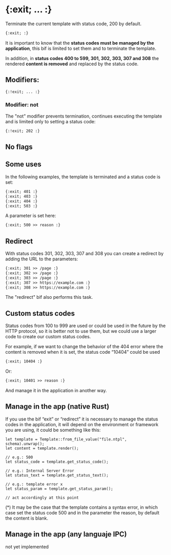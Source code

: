 {:exit; ... :}
==============

Terminate the current template with status code, 200 by default.

```html
{:exit; :}
```

It is important to know that the **status codes must be managed by the application**, this bif is limited to set them and to terminate the template.

In addition, in **status codes 400 to 599, 301, 302, 303, 307 and 308** the rendered **content is removed** and replaced by the status code.

Modifiers:
----------

```html
{:!exit; ... :}
```

### Modifier: not

The "not" modifier prevents termination, continues executing the template and is limited only to setting a status code:

```html
{:!exit; 202 :}
```

No flags
--------

Some uses
---------

In the following examples, the template is terminated and a status code is set:

```html
{:exit; 401 :}
{:exit; 403 :}
{:exit; 404 :}
{:exit; 503 :}
```

A parameter is set here:

```html
{:exit; 500 >> reason :}
```

Redirect
--------

With status codes 301, 302, 303, 307 and 308 you can create a redirect by adding the URL to the parameters:

```html
{:exit; 301 >> /page :}
{:exit; 302 >> /page :}
{:exit; 303 >> /page :}
{:exit; 307 >> https://example.com :}
{:exit; 308 >> https://example.com :}
```

The "redirect" bif also performs this task.

Custom status codes
-------------------

Status codes from 100 to 999 are used or could be used in the future by the HTTP protocol, so it is better not to use them, but we could use a larger code to create our custom status codes.

For example, if we want to change the behavior of the 404 error where the content is removed when it is set, the status code “10404” could be used

```html
{:exit; 10404 :}
```

Or:

```html
{:exit; 10401 >> reason :}
```

And manage it in the application in another way.

Manage in the app (native Rust)
-------------------------------

If you use the bif “exit” or “redirect” it is necessary to manage the status codes in the application, it will depend on the environment or framework you are using, it could be something like this:

```text
let template = Template::from_file_value("file.ntpl", schema).unwrap();
let content = template.render();

// e.g.: 500
let status_code = template.get_status_code();

// e.g.: Internal Server Error
let status_text = template.get_status_text();

// e.g.: template error x
let status_param = template.get_status_param();

// act accordingly at this point
```

(*) It may be the case that the template contains a syntax error, in which case set the status code 500 and in the parameter the reason, by default the content is blank.

Manage in the app (any languaje IPC)
------------------------------------

not yet implemented
